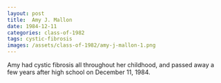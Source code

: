```yaml
---
layout: post
title:  Amy J. Mallon
date: 1984-12-11
categories: class-of-1982
tags: cystic-fibrosis
images: /assets/class-of-1982/amy-j-mallon-1.png
---
```


Amy had cystic fibrosis all throughout her childhood, and passed away a few years after high school on December 11, 1984.


